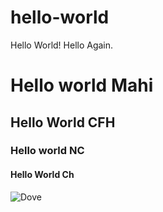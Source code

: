 # hello-world
Hello World! 
Hello Again.
# Hello world Mahi
## Hello World CFH
### Hello world NC
#### Hello World Ch

![Dove](https://images.app.goo.gl/CLzAebnn553Ckbi87.jpg)
